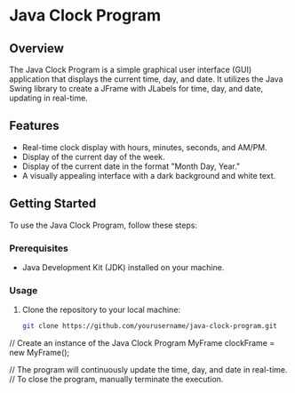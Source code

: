 # Java Clock Program

## Overview
The Java Clock Program is a simple graphical user interface (GUI) application that displays the current time, day, and date. It utilizes the Java Swing library to create a JFrame with JLabels for time, day, and date, updating in real-time.

## Features
- Real-time clock display with hours, minutes, seconds, and AM/PM.
- Display of the current day of the week.
- Display of the current date in the format "Month Day, Year."
- A visually appealing interface with a dark background and white text.

## Getting Started
To use the Java Clock Program, follow these steps:

### Prerequisites
- Java Development Kit (JDK) installed on your machine.

### Usage
1. Clone the repository to your local machine:
   ```bash
   git clone https://github.com/yourusername/java-clock-program.git


// Create an instance of the Java Clock Program
MyFrame clockFrame = new MyFrame();

// The program will continuously update the time, day, and date in real-time.
// To close the program, manually terminate the execution.
